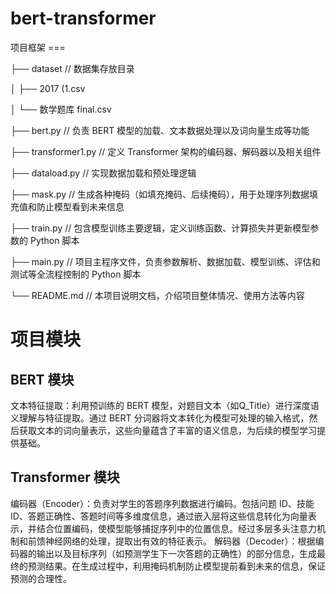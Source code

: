 # bert-transformer
<meta charset="UTF-8">
项目框架
===

├── dataset // 数据集存放目录

│ ├── 2017 (1.csv 

│ └── 数学题库 final.csv

├── bert.py // 负责 BERT 模型的加载、文本数据处理以及词向量生成等功能

├── transformer1.py // 定义 Transformer 架构的编码器、解码器以及相关组件

├── dataload.py // 实现数据加载和预处理逻辑

├── mask.py // 生成各种掩码（如填充掩码、后续掩码），用于处理序列数据填充值和防止模型看到未来信息

├── train.py // 包含模型训练主要逻辑，定义训练函数、计算损失并更新模型参数的 Python 脚本

├── main.py // 项目主程序文件，负责参数解析、数据加载、模型训练、评估和测试等全流程控制的 Python 脚本

└── README.md // 本项目说明文档，介绍项目整体情况、使用方法等内容
    
项目模块
==
BERT 模块
--
文本特征提取：利用预训练的 BERT 模型，对题目文本（如Q_Title）进行深度语义理解与特征提取。通过 BERT 分词器将文本转化为模型可处理的输入格式，然后获取文本的词向量表示，这些向量蕴含了丰富的语义信息，为后续的模型学习提供基础。

Transformer 模块
--
编码器（Encoder）：负责对学生的答题序列数据进行编码。包括问题 ID、技能 ID、答题正确性、答题时间等多维度信息，通过嵌入层将这些信息转化为向量表示，并结合位置编码，使模型能够捕捉序列中的位置信息。经过多层多头注意力机制和前馈神经网络的处理，提取出有效的特征表示。
解码器（Decoder）：根据编码器的输出以及目标序列（如预测学生下一次答题的正确性）的部分信息，生成最终的预测结果。在生成过程中，利用掩码机制防止模型提前看到未来的信息，保证预测的合理性。
